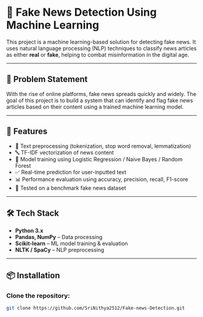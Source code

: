 # 📰 Fake News Detection Using Machine Learning

This project is a machine learning-based solution for detecting fake news. It uses natural language processing (NLP) techniques to classify news articles as either **real** or **fake**, helping to combat misinformation in the digital age.

---

## 📌 Problem Statement

With the rise of online platforms, fake news spreads quickly and widely. The goal of this project is to build a system that can identify and flag fake news articles based on their content using a trained machine learning model.

---

## 🚀 Features

- 📄 Text preprocessing (tokenization, stop word removal, lemmatization)
- 🔤 TF-IDF vectorization of news content
- 🤖 Model training using Logistic Regression / Naive Bayes / Random Forest
- ✅ Real-time prediction for user-inputted text
- 📊 Performance evaluation using accuracy, precision, recall, F1-score
- 🧪 Tested on a benchmark fake news dataset

---

## 🛠️ Tech Stack

- **Python 3.x**
- **Pandas, NumPy** – Data processing
- **Scikit-learn** – ML model training & evaluation
- **NLTK / SpaCy** – NLP preprocessing


---

## 📦 Installation

### Clone the repository:
```bash
git clone https://github.com/SriNithya2512/Fake-news-Detection.git

